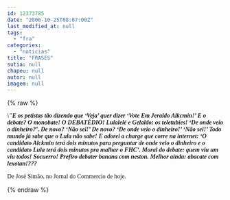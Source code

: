 ```yaml
---
id: 12373785
date: "2006-10-25T08:07:00Z"
last_modified_at: null
tags:
  - "fra"
categories:
  - "noticias"
title: "FRASES"
sutia: null
chapeu: null
autor: null
imagem: null
---
```

{% raw %}
<p><P><FONT face=Verdana><STRONG><EM>\"E os petistas tão dizendo que ‘Veja’ quer dizer ‘Vote Em Jeraldo Alkcmin!’ E o debate? O monobate! O DEBATÉDIO! Lulalelé e Gelaldo: os teletubies! ‘De onde veio o dinheiro?’. De novo? ‘Não sei!’ De novo? ‘De onde veio o dinheiro!’ ‘Não sei!’ Todo mundo já sabe que o Lula não sabe! E adorei a charge que corre na internet: ‘O candidato Alckmin terá dois minutos para perguntar de onde veio o dinheiro e o candidato Lula terá dois minutos pra malhar o FHC’. Moral do debate: quem viu um viu todos! Socuerro! Prefiro debater banana com neston. Melhor ainda: abacate com lexotan!???</EM></STRONG></FONT></P></p>
<p><P><FONT face=Verdana>De José Simão, no Jornal do Commercio de hoje.</FONT></P> </p>
{% endraw %}